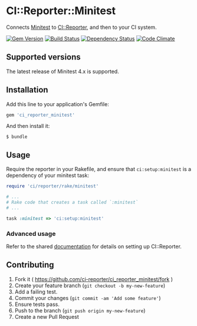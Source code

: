 # CI::Reporter::Minitest

Connects [Minitest][mt] to [CI::Reporter][ci], and then to your CI
system.

[![Gem Version](https://badge.fury.io/rb/ci_reporter_minitest.svg)](http://badge.fury.io/rb/ci_reporter_minitest)
[![Build Status](https://travis-ci.org/ci-reporter/ci_reporter_minitest.svg?branch=master)](https://travis-ci.org/ci-reporter/ci_reporter_minitest)
[![Dependency Status](https://gemnasium.com/ci-reporter/ci_reporter_minitest.svg)](https://gemnasium.com/ci-reporter/ci_reporter_minitest)
[![Code Climate](https://codeclimate.com/github/ci-reporter/ci_reporter_minitest.png)](https://codeclimate.com/github/ci-reporter/ci_reporter_minitest)

[mt]: https://github.com/seattlerb/minitest
[ci]: https://github.com/ci-reporter/ci_reporter

## Supported versions

The latest release of Minitest 4.x is supported.

## Installation

Add this line to your application's Gemfile:

```ruby
gem 'ci_reporter_minitest'
```

And then install it:

```
$ bundle
```

## Usage

Require the reporter in your Rakefile, and ensure that
`ci:setup:minitest` is a dependency of your minitest task:

```ruby
require 'ci/reporter/rake/minitest'

# ...
# Rake code that creates a task called `:minitest`
# ...

task :minitest => 'ci:setup:minitest'
```

### Advanced usage

Refer to the shared [documentation][ci] for details on setting up
CI::Reporter.

## Contributing

1. Fork it ( https://github.com/ci-reporter/ci_reporter_minitest/fork )
2. Create your feature branch (`git checkout -b my-new-feature`)
3. Add a failing test.
4. Commit your changes (`git commit -am 'Add some feature'`)
5. Ensure tests pass.
6. Push to the branch (`git push origin my-new-feature`)
7. Create a new Pull Request
